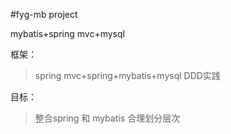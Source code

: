 #fyg-mb project
  
mybatis+spring mvc+mysql   
  
框架：  
> spring mvc+spring+mybatis+mysql
> DDD实践

目标：
>整合spring 和 mybatis 
>合理划分层次  


